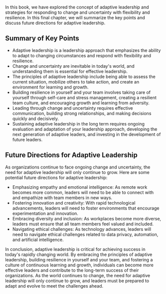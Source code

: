
In this book, we have explored the concept of adaptive leadership and strategies for responding to change and uncertainty with flexibility and resilience. In this final chapter, we will summarize the key points and discuss future directions for adaptive leadership.

Summary of Key Points
---------------------

* Adaptive leadership is a leadership approach that emphasizes the ability to adapt to changing circumstances and respond with flexibility and resilience.
* Change and uncertainty are inevitable in today's world, and understanding them is essential for effective leadership.
* The principles of adaptive leadership include being able to assess the current situation, mobilize others to take action, and create an environment for learning and growth.
* Building resilience in yourself and your team involves taking care of yourself through self-care and stress management, creating a resilient team culture, and encouraging growth and learning from adversity.
* Leading through change and uncertainty requires effective communication, building strong relationships, and making decisions quickly and decisively.
* Sustaining adaptive leadership in the long term requires ongoing evaluation and adaptation of your leadership approach, developing the next generation of adaptive leaders, and investing in the development of future leaders.

Future Directions for Adaptive Leadership
-----------------------------------------

As organizations continue to face ongoing change and uncertainty, the need for adaptive leadership will only continue to grow. Here are some potential future directions for adaptive leadership:

* Emphasizing empathy and emotional intelligence: As remote work becomes more common, leaders will need to be able to connect with and empathize with team members in new ways.
* Fostering innovation and creativity: With rapid technological advancements, leaders will need to foster environments that encourage experimentation and innovation.
* Embracing diversity and inclusion: As workplaces become more diverse, leaders must ensure that all team members feel valued and included.
* Navigating ethical challenges: As technology advances, leaders will need to navigate ethical challenges related to data privacy, automation, and artificial intelligence.

In conclusion, adaptive leadership is critical for achieving success in today's rapidly changing world. By embracing the principles of adaptive leadership, building resilience in yourself and your team, and fostering a culture of continuous learning and growth, individuals can become more effective leaders and contribute to the long-term success of their organizations. As the world continues to change, the need for adaptive leadership will only continue to grow, and leaders must be prepared to adapt and evolve to meet the challenges ahead.